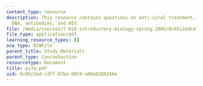 ```yaml
---
content_type: resource
description: This resource contains questions on anti-viral treatment, variety of
  DNA, antibodies, and HIV.
file: /media/courses/7-014-introductory-biology-spring-2005/0c05c2edcdff87bad8f4a08a8288246e_ps7q.pdf
file_type: application/pdf
learning_resource_types: []
ocw_type: OCWFile
parent_title: Study Materials
parent_type: CourseSection
resourcetype: Document
title: ps7q.pdf
uid: 0c05c2ed-cdff-87ba-d8f4-a08a8288246e
---
```


